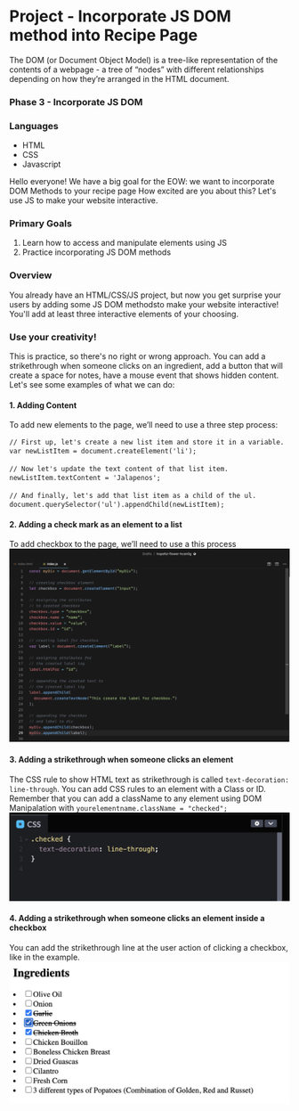 # Project - Incorporate JS DOM method into Recipe Page

The DOM (or Document Object Model) is a tree-like representation of the contents of a webpage - a tree of “nodes” with different relationships depending on how they’re arranged in the HTML document.

### Phase 3 - Incorporate JS DOM

### Languages

- HTML
- CSS
- Javascript

Hello everyone! 
We have a big goal for the EOW: we want to incorporate DOM Methods to your recipe page 
How excited are you about this? Let's use JS to make your website interactive. 

### Primary Goals

1. Learn how to access and manipulate elements using JS
2. Practice incorporating JS DOM methods

### Overview

You already have an HTML/CSS/JS project, but now you get surprise your users by adding some JS DOM methodsto make your website interactive! You'll add at least three interactive elements of your choosing.

### Use your creativity!
This is practice, so there's no right or wrong approach. 
You can add a strikethrough when someone clicks on an ingredient, add a button that will create a space for notes, have a mouse event that shows hidden content. Let's see some examples of what we can do:

#### 1. Adding Content
To add new elements to the page, we’ll need to use a three step process:
```
// First up, let's create a new list item and store it in a variable.
var newListItem = document.createElement('li');

// Now let's update the text content of that list item.
newListItem.textContent = 'Jalapenos';

// And finally, let's add that list item as a child of the ul.
document.querySelector('ul').appendChild(newListItem);
```
#### 2. Adding a check mark as an element to a list
To add checkbox to the page, we’ll need to use a this process
![Brute Force Approach to adding a checkbox](https://raw.githubusercontent.com/Yosolita1978/screenshoots/4500e48f91166d641138b3e61cc37a744ae60ffb/2023/H1/Screen%20Shot%202023-01-17%20at%204.09.48%20PM.png)

#### 3. Adding a strikethrough when someone clicks an element
The CSS rule to show HTML text as strikethrough is called `text-decoration: line-through`. You can add CSS rules to an element with a Class or ID. Remember that you can add a className to any element using DOM Manipalation with `yourelementname.className = "checked";`
![Brute Force Approach to adding a checkbox](https://raw.githubusercontent.com/Yosolita1978/screenshoots/4500e48f91166d641138b3e61cc37a744ae60ffb/2023/H1/Screen%20Shot%202023-01-17%20at%204.15.12%20PM.png)

#### 4. Adding a strikethrough when someone clicks an element inside a checkbox
You can add the strikethrough line at the user action of clicking a checkbox, like in the example. 
![Brute Force Approach to adding a checkbox](https://raw.githubusercontent.com/Yosolita1978/screenshoots/9a68557a9663f1f61ef8fc73c594579f3600b208/2023/H1/Screen%20Shot%202023-01-17%20at%204.42.59%20PM.png)
